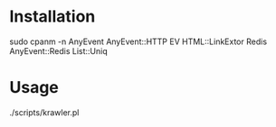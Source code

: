 # Installation

sudo cpanm -n AnyEvent AnyEvent::HTTP EV HTML::LinkExtor Redis AnyEvent::Redis  List::Uniq

# Usage

./scripts/krawler.pl
